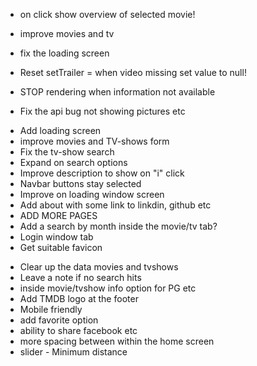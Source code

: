 <!--? MUST ?-->

- on click show overview of selected movie!
- improve movies and tv
- fix the loading screen

- Reset setTrailer = when video missing set value to null!
- STOP rendering when information not available
- Fix the api bug not showing pictures etc

<!--? Should ?-->

- Add loading screen
- improve movies and TV-shows form
- Fix the tv-show search
- Expand on search options
- Improve description to show on "i" click
- Navbar buttons stay selected
- Improve on loading window screen
- Add about with some link to linkdin, github etc
- ADD MORE PAGES
- Add a search by month inside the movie/tv tab?
- Login window tab
- Get suitable favicon

<!--? Whenever ?-->

- Clear up the data movies and tvshows
- Leave a note if no search hits
- inside movie/tvshow info option for PG etc
- Add TMDB logo at the footer
- Mobile friendly
- add favorite option
- ability to share facebook etc
- more spacing between within the home screen
- slider - Minimum distance
